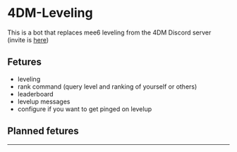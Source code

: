 # 4DM-Leveling

This is a bot that replaces mee6 leveling from the 4DM Discord server (invite is [here](https://discord.gg/PGH4jVWN))


## Fetures

- leveling
- rank command (query level and ranking of yourself or others)
- leaderboard
- levelup messages
- configure if you want to get pinged on levelup

## Planned fetures
---

